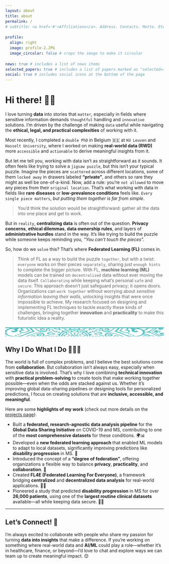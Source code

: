 ```yaml
---
layout: about
title: about
permalink: /
# subtitle: <a href='#'>Affiliations</a>. Address. Contacts. Motto. Etc.

profile:
  align: right
  image: profile-2.JPG
  image_circular: false # crops the image to make it circular

news: true # includes a list of news items
selected_papers: true # includes a list of papers marked as "selected={true}"
social: true # includes social icons at the bottom of the page
---
```


# Hi there! 👋🏼

I love turning **data** into stories that `matter`, especially in fields where sensitive information demands `thoughtful` handling and `innovative` solutions. I’m driven by the challenge of making `data` useful while navigating the **ethical, legal, and practical complexities** of working with it.

Most recently, I completed a `double PhD` in Belgium 🇧🇪 at `KU Leuven` and `Hasselt University`, where I worked on making **real-world data (RWD)** more `accessible` and `actionable` to derive meaningful insights from it.

But let me tell you, working with data isn’t as straightforward as it sounds. It often feels like trying to solve a `jigsaw puzzle`, but this isn’t your typical puzzle. Imagine the pieces are `scattered` across different locations, some of them `locked away` in drawers labeled **“private”**, and others so rare they might as well be one-of-a-kind. Now, add a rule: you’re `not allowed` to move any pieces from their `original location`. That’s what working with data in fields like **rare diseases** or **low-prevalence conditions** feels like. `Every single piece matters`, _but putting them together is far from simple_.

> You’d think the solution would be straightforward: gather all the data into one place and get to work.

But in `reality`, **centralizing data** is often out of the question. **Privacy concerns**, **ethical dilemmas**, **data ownership rules**, and layers of **administrative hurdles** stand in the way. It’s like trying to build the puzzle while someone keeps reminding you, _“You can’t touch the pieces”._

So, how do we `solve` this? That’s where **Federated Learning (FL)** comes in.

> Think of FL as a way to build the puzzle `together`, but with a twist: `everyone` works on their pieces `separately`, sharing just `enough hints` to complete the bigger picture. With FL, **machine learning (ML)** models can be trained on `decentralized` data without ever moving the data itself. `Collaborating` while keeping what’s personal `safe` and `secure`.
> This approach doesn’t just safeguard privacy; it opens doors. Organizations can `work together` without worrying about _sensitive information leaving their walls_, unlocking insights that were once impossible to achieve.
> My research focused on designing and implementing FL techniques to tackle exactly these kinds of challenges, bringing together **innovation** and **practicality** to make this futuristic idea a reality.

<!-- <div style="text-align: center; width: 100%; margin: 20px 0;">
  <img src="/assets/img/banner.svg" alt="Decorative Banner" style="width: 100%; height: 50px; display: block; border: none; margin: 0;">
</div> -->

<div style="text-align: center; margin: 20px 0;">
  <img src="/assets/img/banner.svg" alt="Decorative Banner" style="width: 100%; height: 30px; display: block; padding: 0; margin: 0;">
</div>

## Why I Do What I Do 👨🏻‍💻

The world is full of complex problems, and I believe the best solutions come from **collaboration**. But collaboration isn’t always easy, especially when sensitive data is involved. That’s why I love combining **technical innovation** with **practical problem-solving** to create tools that make working together possible—even when the odds are stacked against us. Whether it’s improving global data-sharing pipelines or designing tools for personalized predictions, I focus on creating solutions that are **inclusive, accessible, and meaningful**.

Here are some **highlights of my work** (check out more details on the [projects page](https://ashkan-pirmani.github.io/projects)):

- Built a **federated, research-agnostic data analysis pipeline** for the **Global Data Sharing Initiative** on COVID-19 and MS, contributing to one of the **most comprehensive datasets** for these conditions. 🌍📊
- Developed a **new federated learning approach** that enabled ML models to adapt to local datasets, significantly improving predictions like **disability progression** in MS. 🚀
- Introduced the concept of a **“degree of federation”**, offering organizations a flexible way to balance **privacy**, **practicality**, and **collaboration**. 🎯
- Created **FL4E (Federated Learning For Everyone)**, a framework bridging **centralized** and **decentralized data analysis** for real-world applications. 🔐🌐
- Pioneered a study that predicted **disability progression** in MS for over **26,000 patients**, using one of the **largest routine clinical datasets** available—all while keeping data secure. 🧠✨

---

## Let’s Connect! 🌟

I’m always excited to collaborate with people who share my passion for turning **data into insights** that make a difference. If you’re working on something where real-world data and **AI/ML** could play a role—whether it’s in healthcare, finance, or beyond—I’d love to chat and explore ways we can team up to create meaningful impact. 😊

<!-- # Hi there! 👋🏼

I am passionate about bridging the gap between **data science** and **healthcare innovation**, combining technical expertise with practical solutions to tackle real-world challenges. Most recently, I completed a `double PhD` at `KU Leuven` and `Hasselt University`, where my focus was on making **real-world data (RWD)** both accessible and actionable. 💡

In healthcare, **data fragmentation** and **privacy concerns** are major obstacles to generating meaningful insights. My work explored how tools like `federated data analysis` can enable secure collaboration without compromising privacy. For example, I contributed to a **research-agnostic data analysis pipeline** that powered the **Global Data Sharing Initiative** for COVID-19 and **Multiple Sclerosis (MS)**, assembling the `largest-ever dataset` for MS and COVID-19 🌍📊.

Another key project was **FL-MS-RWD**, where I developed a `new Federated Learning (FL) schema and algorithm`. This work significantly improved predictive performance by enabling `global models` to adapt to local datasets. Using one of the `largest routine clinical datasets` available, we successfully predicted **disability progression in MS**, demonstrating how privacy-preserving models can outperform traditional methods. 🚀

---

## Why I Do What I Do 👨🏻‍💻

I am a firm believer in the power of **collaboration** to drive meaningful change. I thrive in **diverse, multidisciplinary teams**, blending **technical innovation** with **real-world applications**. Whether it is predicting MS outcomes, improving global data-sharing pipelines, or designing **federated ecosystems**, my focus is always on creating solutions that are **inclusive, accessible, and impactful**.

Here are some highlights of my work:

- Contributed to the **Global Data Sharing Initiative for COVID-19 and MS**, building the `largest dataset` of MS and COVID-19 cases to date, showcasing the impact of collaborative healthcare. 🌏📊
- Developed **FL4E (Federated Learning For Everyone)**, a `flexible framework` that bridges centralized and decentralized data analysis for real-world needs. 🔐🌐
- Introduced the concept of the **“degree of federation”** through the **FL4E platform**, allowing organizations to balance privacy and practicality for different use cases. 🎯
- Designed and demonstrated **personalized FL models** that adapt to diverse datasets, offering a powerful alternative to traditional centralized approaches. These models not only improved both accuracy and privacy but also highlighted the `potential of FL` to deliver superior, privacy-preserving results. 🧠✨
- Predicted **disability progression** in MS for over **26,000 patients**, leveraging one of the `largest routine clinical datasets` in a pioneering study.

---

## Let’s Connect! 🌟

I believe thoughtful, **collaborative innovation** can transform not just healthcare, but other industries too. Whether you are in healthcare, finance, or any field where **real-world data** can make a difference, I’d love to connect and share ideas. Let’s work together to turn data into actionable insights that create real impact! 😊
 -->
